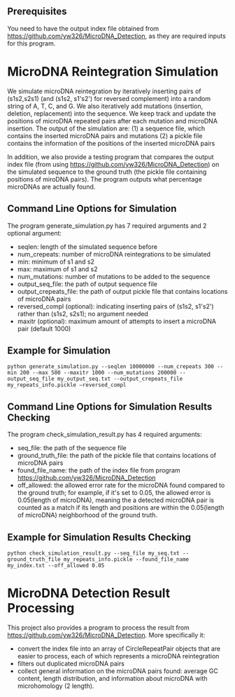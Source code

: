 ## Prerequisites

You need to have the output index file obtained from https://github.com/yw326/MicroDNA_Detection, as they are required inputs for this program.

# MicroDNA Reintegration Simulation

We simulate microDNA reintegration by iteratively inserting pairs of (s1s2,s2s1) (and (s1s2, s1's2') for reversed complement) into a random string of A, T, C, and G. We also iteratively add mutations (insertion, deletion, replacement) into the sequence. We keep track and update the positions of microDNA repeated pairs after each mutation and microDNA insertion. The output of the simulation are:
(1) a sequence file, which contains the inserted microDNA pairs and mutations
(2) a pickle file contains the information of the positions of the inserted microDNA pairs

In addition, we also provide a testing program that compares the output index file (from using https://github.com/yw326/MicroDNA_Detection) on the simulated sequence to the ground truth (the pickle file containing positions of miroDNA pairs). The program outputs what percentage microDNAs are actually found.


## Command Line Options for Simulation
The program generate_simulation.py has 7 required arguments and 2 optional argument:
* seqlen: length of the simulated sequence before
* num_crepeats: number of microDNA reintegrations to be simulated
* min: minimum of s1 and s2
* max: maximum of s1 and s2
* num_mutations: number of mutations to be added to the sequence
* output_seq_file: the path of output sequence file
* output_crepeats_file: the path of output pickle file that contains locations of microDNA pairs 
* reversed_compl (optional): indicating inserting pairs of (s1s2, s1's2') rather than (s1s2, s2s1); no argument needed
* maxitr (optional): maximum amount of attempts to insert a microDNA pair (default 1000)

## Example for Simulation

```
python generate_simulation.py --seqlen 10000000 --num_crepeats 300 --min 200 --max 500 --maxitr 1000 --num_mutations 200000 --output_seq_file my_output_seq.txt --output_crepeats_file my_repeats_info.pickle —reversed_compl
```

## Command Line Options for Simulation Results Checking
The program check_simulation_result.py has 4 required arguments:
* seq_file: the path of the sequence file
* ground_truth_file: the path of the pickle file that contains locations of microDNA pairs 
* found_file_name: the path of the index file from program https://github.com/yw326/MicroDNA_Detection
* off_allowed: the allowed error rate for the microDNA found compared to the ground truth; for example, if it's set to 0.05, the allowed error is 0.05(length of microDNA), meaning the a detected microDNA pair is counted as a match if its length and positions are within the 0.05(length of microDNA) neighborhood of the ground truth.

## Example for Simulation Results Checking

```
python check_simulation_result.py --seq_file my_seq.txt --ground_truth_file my_repeats_info.pickle --found_file_name my_index.txt --off_allowed 0.05
```


# MicroDNA Detection Result Processing

This project also provides a program to process the result from https://github.com/yw326/MicroDNA_Detection. More specifically it:
* convert the index file into an array of CircleRepeatPair objects that are easier to process, each of which represents a microDNA reintegration
* filters out duplicated microDNA pairs
* collect general information on the microDNA pairs found: average GC content, length distribution, and information about microDNA with microhomology (2 length).



<!---
## Command Line Options

The program has 7 arguments, all required:
* First argument:  sequence file name. It should be the same file used in MicroDNA_Detection.
* Second argument: masked sequence file name. The masked version of the orginal sequence by TRF.
* Third argument: threshold for tandem repeats percentage. Any circle repeats found that has tandem repeats more than this threshold are filtered out. The value should be between 0 and 1.
* Fourth argument: circle repeat sequence file name. The result circle repeat sequence file (from MicroDNA_Detection).
* Fifth argument: circle repeat index file name. The result circle repeat index file (also from MicroDNA_Detection) corresponding to the above result sequence file.
* Sixth argument: output sequence file name.
* Seventh argument: output index file name.


## Example

```
python main.py data/chrY/chrY_prefiltered.txt data/chrY/chrY_prefiltered.mask 0.3 data/chrY/"1st-type cr seq" data/chrY/1st-type_circle_repeat data/chrY/output_seq_file.txt data/chrY/output_idx_file.txt 
```

## Output Files
The output sequence file contains the string of the first section of circle repeats (i.e. s1s2) after tandem repeats filtering.

The output index file contains index info of the circle repeats after tandem repeats filtering. Please check https://github.com/yw326/MicroDNA_Detection/blob/master/README.md for explanation of the index file notation.
-->





